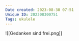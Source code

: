 ```yaml
---
Date created: 2023-08-30 07:51
Unique ID: 202308300751
Tags: ukulele
---
```


![[Gedanken sind frei.png]]